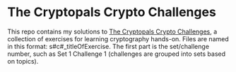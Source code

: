 # The Cryptopals Crypto Challenges

This repo contains my solutions to [The Cryptopals Crypto Challenges](https://cryptopals.com/), a collection of exercises
for learning cryptography hands-on. Files are named in this format: s#c#_titleOfExercise. The first part is the
set/challenge number, such as Set 1 Challenge 1 (challenges are grouped into sets based on topics).
